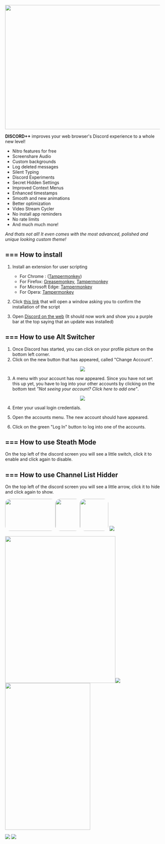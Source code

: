 <p><sub><img src="https://i.ibb.co/yRT4BjG/Discord-Plus.png" width="717" height="403" /></sub></p>
<p><strong>DISCORD++</strong> improves your web browser's Discord experience to a whole new level!</p>
<ul>
<li>Nitro features for free</li>
<li>Screenshare Audio</li>
<li>Custom backgrounds</li>
<li>Log deleted messages</li>
<li>Silent Typing</li>
<li>Discord Experiments</li>
<li>Secret Hidden Settings</li>
<li>Improved Context Menus</li>
<li>Enhanced timestamps</li>
<li>Smooth and new animations</li>
<li>Better optimization</li>
<li>Video Stream Cycler</li>
<li>No install app reminders</li>
<li>No rate limits</li>
<li>And much much more!</li>
    
    
    
</ul>
<p><em>And thats not all! It even comes with the most advanced, polished and unique looking custom theme!</em></p>

===
How to install
---
1. Install an extension for user scripting
    
    - For Chrome : ([Tampermonkey](https://chrome.google.com/webstore/detail/tampermonkey/dhdgffkkebhmkfjojejmpbldmpobfkfo))
    - For Firefox: [Greasemonkey](https://addons.mozilla.org/firefox/addon/greasemonkey/), [Tampermonkey](https://addons.mozilla.org/firefox/addon/tampermonkey/)
    - For Microsoft Edge: [Tampermonkey](https://www.microsoft.com/store/p/tampermonkey/9nblggh5162s)
    - For Opera: [Tampermonkey](https://addons.opera.com/extensions/details/tampermonkey-beta/)
2. Click [this link](https://github.com/FoxsCode/DiscordPlus/raw/main/Discord%2B%2B.user.js) that will open a window asking you to confirm the installation of the script
3. Open [Discord on the web](https://discord.com/app) (It should now work and show you a purple bar at the top saying that an update was installed)

===
How to use Alt Switcher
---
1. Once Discord has started, you can click on your profile picture on the bottom left corner.
2. Click on the new button that has appeared, called "Change Account".

<div align="center"><img src="https://i.imgur.com/azahC3h.gif" /></div>

3. A menu with your account has now appeared. Since you have not set this up yet, you have to log into your other accounts by clicking on the bottom text *"Not seeing your account? Click here to add one"*.

<div align="center"><img src="https://i.imgur.com/lYMvmpu.png" /></div>

4. Enter your usual login credentials.

5. Open the accounts menu. The new account should have appeared.

6. Click on the green "Log In" button to log into one of the accounts.

===
How to use Steath Mode
---
On the top left of the discord screen you will see a little switch, click it to enable and click again to disable.

===
How to use Channel List Hidder
---
On the top left of the discord screen you will see a little arrow, click it to hide and click again to show.


<img style="border-radius: 15px;" src="https://i.ibb.co/j43DNtC/h8-S5-LGTTZS.gif" alt="" width="164" height="104" /><img style="border-radius: 15px;" src="https://i.ibb.co/BsmL9XG/a3-Xp-RLf-Smz.gif" alt="" width="80" height="104" /><img style="border-radius: 15px;" src="https://i.ibb.co/9ZBkwTj/a-IOc-Do-ZD8y.gif" alt="" width="92" height="104" />
<img src="https://i.imgur.com/kGNsDef.png" /> 
<p><img src="https://i.ibb.co/Qbd8L1F/Y0-Vy-W2ii-Wl.gif" alt="" width="359" height="476" /><img src="https://i.ibb.co/MZMVPGS/WBCo-Tpiiz-X.gif" /><img src="https://i.ibb.co/fMKdQwN/K6-C8t7x-PLe.gif" alt="" width="277" height="476" /></p>
<img src="https://i.ibb.co/YPcTB37/Mr5-X6-Kb-ZWZ.gif" />
<img src="https://i.ibb.co/xMhrSWC/Vu-Ir-UUs-OCF.gif" />
